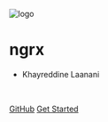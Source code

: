 <!-- _coverpage.md -->

![logo](https://opencollective.com/proxy/images/?src=https%3A%2F%2Fopencollective-production.s3-us-west-1.amazonaws.com%2F639471b0-6bcd-11e7-b808-c12ae105ad03.png&height=320)

# ngrx


- Khayreddine Laanani

<br />

[GitHub](https://github.com/NodeAndTyped/techday-ngrx/)
[Get Started](#présentation)